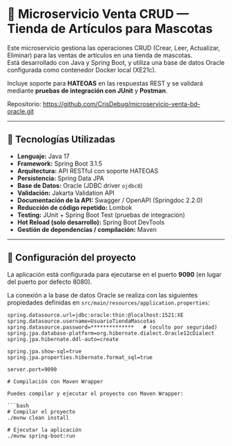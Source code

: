 # 🐾 Microservicio Venta CRUD — Tienda de Artículos para Mascotas

Este microservicio gestiona las operaciones CRUD (Crear, Leer, Actualizar, Eliminar) para las ventas de artículos en una tienda de mascotas.  
Está desarrollado con Java y Spring Boot, y utiliza una base de datos Oracle configurada como contenedor Docker local (XE21c).

Incluye soporte para **HATEOAS** en las respuestas REST y se validará mediante **pruebas de integración con JUnit** y **Postman**.

Repositorio: https://github.com/CrisDebug/microservicio-venta-bd-oracle.git

---

## 🧰 Tecnologías Utilizadas

- **Lenguaje:** Java 17  
- **Framework:** Spring Boot 3.1.5  
- **Arquitectura:** API RESTful con soporte HATEOAS  
- **Persistencia:** Spring Data JPA  
- **Base de Datos:** Oracle (JDBC driver `ojdbc8`)  
- **Validación:** Jakarta Validation API  
- **Documentación de la API:** Swagger / OpenAPI (Springdoc 2.2.0)  
- **Reducción de código repetido:** Lombok  
- **Testing:** JUnit + Spring Boot Test (pruebas de integración)  
- **Hot Reload (solo desarrollo):** Spring Boot DevTools  
- **Gestión de dependencias / compilación:** Maven

---

## 🚀 Configuración del proyecto

La aplicación está configurada para ejecutarse en el puerto **9090** (en lugar del puerto por defecto 8080).

La conexión a la base de datos Oracle se realiza con las siguientes propiedades definidas en `src/main/resources/application.properties`:

```properties
spring.datasource.url=jdbc:oracle:thin:@localhost:1521:XE
spring.datasource.username=UsuarioTiendaMascotas
spring.datasource.password=**************   # (oculto por seguridad)
spring.jpa.database-platform=org.hibernate.dialect.Oracle12cDialect
spring.jpa.hibernate.ddl-auto=create

spring.jpa.show-sql=true
spring.jpa.properties.hibernate.format_sql=true

server.port=9090

# Compilación con Maven Wrapper

Puedes compilar y ejecutar el proyecto con Maven Wrapper:

```bash
# Compilar el proyecto
./mvnw clean install

# Ejecutar la aplicación
./mvnw spring-boot:run
